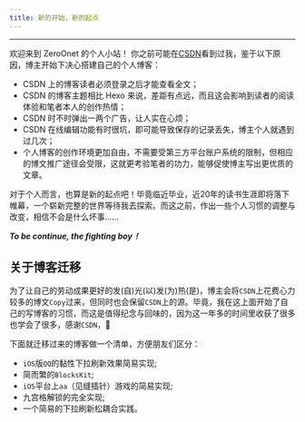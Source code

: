 ```yaml
---
title: 新的开始，新的起点
---
```


---
欢迎来到 ZeroOnet 的个人小站！
你之前可能在[CSDN](https://blog.csdn.net/zeroonet?viewmode=contents)看到过我，鉴于以下原因，博主开始下决心搭建自己的个人博客：
<!-- more -->

- CSDN 上的博客读者必须登录之后才能查看全文；<br>
- CSDN 的博客主题相比 Hexo 来说，差距有点远，而且这会影响到读者的阅读体验和笔者本人的创作热情；<br>
- CSDN 时不时弹出一两个广告，让人实在心烦；<br>
- CSDN 在线编辑功能有时很坑，即可能导致保存的记录丢失，博主个人就遇到过几次；<br>
- 个人博客的创作环境更加自由，不需要受第三方平台账户系统的限制，但相应的博文推广途径会受限，这就更考验笔者的功力，能够促使博主写出更优质的文章。<br>

对于个人而言，也算是新的起点吧！毕竟临近毕业，近20年的读书生涯即将落下帷幕，一个崭新完整的世界等待我去探索。而这之前，作出一些个人习惯的调整与改变，相信不会是什么坏事......

<b>*To be continue, the fighting boy！*</b>

## 关于博客迁移
为了让自己的劳动成果更好的发(自)光(以)发(为)热(是)，博主会将`CSDN`上花费心力较多的博文`Copy`过来，但同时也会保留`CSDN`上的源。毕竟，我在这上面开始了自己的写博客的习惯，而这是值得纪念与回味的，因为这一年多的时间里收获了很多也学会了很多，感谢`CSDN`，🙏

下面就迁移过来的博客做一个清单，方便朋友们区分：<br>
- `iOS`版`QQ`的黏性下拉刷新效果简易实现;
- 简而繁的`BlocksKit`;
- `iOS`平台上`aa`（见缝插针）游戏的简易实现;
- 九宫格解锁的完全实现;
- 一个简易的下拉刷新松耦合实践。
